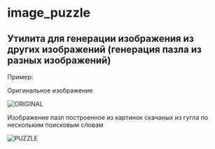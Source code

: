 # image_puzzle

## Утилита для генерации изображения из других изображений (генерация пазла из разных изображений)

Пример:

Оригинальное изображение

![ORIGINAL](https://pp.userapi.com/c834301/v834301180/13d5dc/rlpuvDtWspw.jpg)

Изображение пазл построенное из картинок скачаных из гугла по нескольким поисковым словам

![PUZZLE](https://pp.userapi.com/c858336/v858336472/24c10/1QxrEmlyCxA.jpg)
